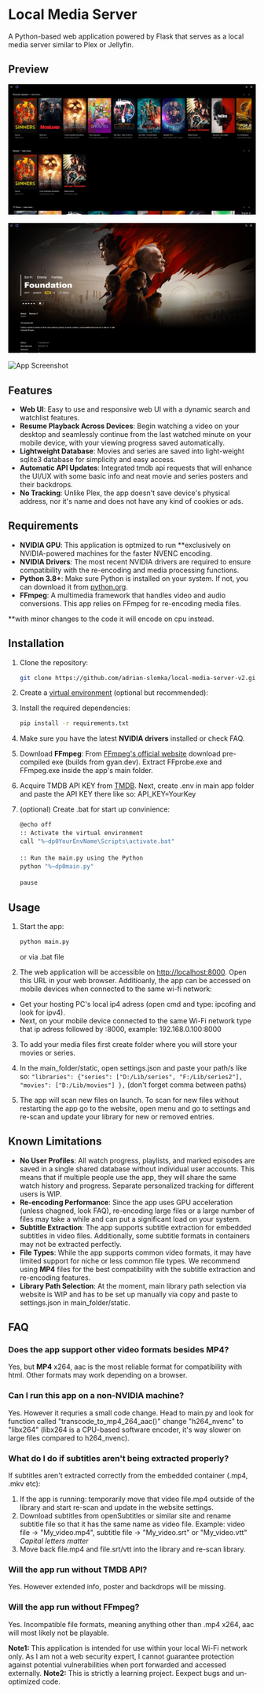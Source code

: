 # Local Media Server

A Python-based web application powered by Flask that serves as a local media server similar to Plex or Jellyfin.

## Preview

![App Screenshot](https://raw.githubusercontent.com/adrian-slomka/local-media-server-v2/main/____preview/desktop_homepage.png)

![App Screenshot](https://raw.githubusercontent.com/adrian-slomka/local-media-server-v2/main/____preview/desktop_seriespage.png)

![App Screenshot](https://raw.githubusercontent.com/adrian-slomka/local-media-server-v2/main/____preview/mobile.png)


## Features

- **Web UI**: Easy to use and responsive web UI with a dynamic search and watchlist features.
- **Resume Playback Across Devices**: Begin watching a video on your desktop and seamlessly continue from the last watched minute on your mobile device, with your viewing progress saved automatically.
- **Lightweight Database**: Movies and series are saved into light-weight sqlite3 database for simplicity and easy access.
- **Automatic API Updates**: Integrated tmdb api requests that will enhance the UI/UX with some basic info and neat movie and series posters and their backdrops.
- **No Tracking**: Unlike Plex, the app doesn't save device's physical address, nor it's name and does not have any kind of cookies or ads.

## Requirements

- **NVIDIA GPU**: This application is optmized to run **exclusively on NVIDIA-powered machines for the faster NVENC encoding.
- **NVIDIA Drivers**: The most recent NVIDIA drivers are required to ensure compatibility with the re-encoding and media processing functions.
- **Python 3.8+**: Make sure Python is installed on your system. If not, you can download it from [python.org](https://www.python.org/downloads/).
- **FFmpeg**: A multimedia framework that handles video and audio conversions. This app relies on FFmpeg for re-encoding media files.

**with minor changes to the code it will encode on cpu instead.

## Installation

1. Clone the repository:

    ```bash
    git clone https://github.com/adrian-slomka/local-media-server-v2.git
    ```

2. Create a [virtual environment](https://docs.python.org/3/library/venv.html) (optional but recommended):

3. Install the required dependencies:

    ```bash
    pip install -r requirements.txt
    ```

4. Make sure you have the latest **NVIDIA drivers** installed or check FAQ.

5. Download **FFmpeg**: From [FFmpeg's official website](https://ffmpeg.org/download.html) download pre-compiled exe (builds from gyan.dev). Extract FFprobe.exe and FFmpeg.exe inside the app's main folder.

6. Acquire TMDB API KEY from [TMDB](https://developer.themoviedb.org/docs/getting-started). Next, create .env in main app folder and paste the API KEY there like so: API_KEY=YourKey

7. (optional) Create .bat for start up convinience:

    ```bash
    @echo off
    :: Activate the virtual environment
    call "%~dp0YourEnvName\Scripts\activate.bat"

    :: Run the main.py using the Python
    python "%~dp0main.py"

    pause
    ```

## Usage

1. Start the app:

    ```bash
    python main.py
    ```

    or via .bat file

2. The web application will be accessible on [http://localhost:8000](http://localhost:8000). Open this URL in your web browser. 
Additioanly, the app can be accessed on mobile devices when connected to the same wi-fi network:
- Get your hosting PC's local ip4 adress (open cmd and type: ipcofing and look for ipv4). 
- Next, on your mobile device connected to the same Wi-Fi network type that ip adress followed by :8000, example: 192.168.0.100:8000

3. To add your media files first create folder where you will store your movies or series. 
        
4. In the main_folder/static, open settings.json and paste your path/s like so: ```"libraries": {"series": ["D:/Lib/series", "F:/Lib/series2"], "movies": ["D:/Lib/movies"] },``` (don't forget comma between paths)

5. The app will scan new files on launch. To scan for new files without restarting the app go to the website, open menu and go to settings and re-scan and update your library for new or removed entries.

## Known Limitations

- **No User Profiles**: All watch progress, playlists, and marked episodes are saved in a single shared database without individual user accounts. This means that if multiple people use the app, they will share the same watch history and progress. Separate personalized tracking for different users is WIP.
- **Re-encoding Performance**: Since the app uses GPU acceleration (unless chagned, look FAQ), re-encoding large files or a large number of files may take a while and can put a significant load on your system.
- **Subtitle Extraction**: The app supports subtitle extraction for embedded subtitles in video files. Additionally, some subtitle formats in containers may not be extracted perfectly.
- **File Types**: While the app supports common video formats, it may have limited support for niche or less common file types. We recommend using **MP4** files for the best compatibility with the subtitle extraction and re-encoding features.
- **Library Path Selection**: At the moment, main library path selection via website is WIP and has to be set up manually via copy and paste to settings.json in main_folder/static.

## FAQ

### Does the app support other video formats besides MP4?
Yes, but **MP4** x264, aac is the most reliable format for compatibility with html. Other formats may work depending on a browser.

### Can I run this app on a non-NVIDIA machine?
Yes. However it requries a small code change. Head to main.py and look for function called "transcode_to_mp4_264_aac()" change "h264_nvenc" to "libx264" (libx264 is a CPU-based software encoder, it's way slower on large files compared to h264_nvenc).

### What do I do if subtitles aren't being extracted properly?
If subtitles aren't extracted correctly from the embedded container (.mp4, .mkv etc): 
1) If the app is running: temporarily move that video file.mp4 outside of the library and start re-scan and update in the website settings.
2) Download subtitles from openSubtitles or similar site and rename subtitle file so that it has the same name as video file. Example: video file -> "My_video.mp4", subtitle file -> "My_video.srt" or "My_video.vtt" *Capital letters matter*
3) Move back file.mp4 and file.srt/vtt into the library and re-scan library.

### Will the app run without TMDB API?
Yes. However extended info, poster and backdrops will be missing.

### Will the app run without FFmpeg?
Yes. Incompatible file formats, meaning anything other than .mp4 x264, aac will most likely not be playable.


**Note1:** This application is intended for use within your local Wi-Fi network only. As I am not a web security expert, I cannot guarantee protection against potential vulnerabilities when port forwarded and accessed externally.
**Note2:** This is strictly a learning project. Eexpect bugs and un-optimized code.


